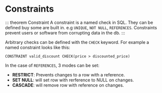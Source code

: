 # Constraints

::: theorem Constraint
A constraint is a named check in SQL. They can be defined buy some are built in. e.g `UNIQUE`, `NOT NULL`, `REFERENCES`. Constraints prevent users or software from corrupting data in the db.
:::

Arbitrary checks can be defined with the `CHECK` keyword. For example a named constraint looks like this:

`CONSTRAINT valid_discount CHECK(price > discounted_price)`

In the case of `REFERENCES`, 3 modes can be set:
+ **RESTRICT**: Prevents changes to a row with a reference.
+ **SET NULL**: will set row with rerference to NULL on changes.
+ **CASCADE**: will remove row with reference on changes.